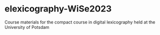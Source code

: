 # elexicography-WiSe2023
Course materials for the compact course in digital lexicography held at the University of Potsdam
